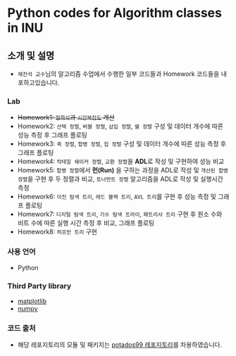 # Python codes for Algorithm classes in INU

## 소개 및 설명

- `채진석 교수`님의 알고리즘 수업에서 수행한 일부 코드들과 Homework 코드들을 내포하고있습니다.

### Lab

- ~~Homework1: `점화식`과 `시간복잡도` 계산~~
- Homework2: `선택 정렬`, `버블 정렬`, `삽입 정렬`, `쉘 정렬` 구성 및 데이터 개수에 따른 성능 측정 후 그래프 플로팅
- Homework3: `퀵 정렬`, `합병 정렬`, `힙 정렬` 구성 및 데이터 개수에 따른 성능 측정 후 그래프 플로팅
- Homework4: `칵테일 쉐이커 정렬`, `교환 정렬`을 **ADL**로 작성 및 구현하여 성능 비교
- Homework5: `합병 정렬`에서 **런(Run)** 을 구하는 과정을 ADL로 작성 및 `개선된 합병 정렬`을 구현 후 두 정렬과 비교, `토너먼트 정렬` 알고리즘을 ADL로 작성 및 실행시간 측정
- Homework6: `이진 탐색 트리`, `레드 블랙 트리`, `AVL 트리`를 구현 후 성능 측정 및 그래프 플로팅
- Homework7: `디지털 탐색 트리`, `기수 탐색 트라이`, `패트리샤 트리` 구현 후 원소 수와 비트 수에 따른 실행 시간 측정 후 비교, 그래프 플로팅
- Homework8: `허프만 트리` 구현

### 사용 언어

- Python

### Third Party library

- [matplotlib](https://matplotlib.org/)
- [numpy](https://numpy.org/)

### 코드 출처

- 해당 레포지토리의 모듈 및 패키지는 [potados99 레포지토리](https://github.com/potados99/algorithm)를 차용하였습니다.
